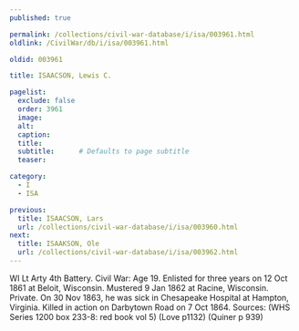 ```yaml
---
published: true

permalink: /collections/civil-war-database/i/isa/003961.html
oldlink: /CivilWar/db/i/isa/003961.html

oldid: 003961

title: ISAACSON, Lewis C.

pagelist:
  exclude: false
  order: 3961
  image: 
  alt:
  caption:
  title:
  subtitle:      # Defaults to page subtitle
  teaser:

category: 
  - I 
  - ISA

previous:
  title: ISAACSON, Lars
  url: /collections/civil-war-database/i/isa/003960.html  
next:
  title: ISAAKSON, Ole
  url: /collections/civil-war-database/i/isa/003962.html   
---
```

WI Lt Arty 4th Battery. Civil War: Age 19. Enlisted for three years on 12 Oct 1861 at Beloit, Wisconsin. Mustered 9 Jan 1862 at Racine, Wisconsin. Private. On 30 Nov 1863, he was sick in Chesapeake Hospital at Hampton, Virginia. Killed in action on Darbytown Road on 7 Oct 1864. Sources: (WHS Series 1200 box 233-8: red book vol 5) (Love p1132) (Quiner p 939)